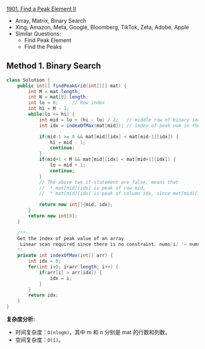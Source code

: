[1901. Find a Peak Element II](https://leetcode.com/problems/find-a-peak-element-ii/description/)

* Array, Matrix, Binary Search
* Xing, Amazon, Meta, Google, Bloomberg, TikTok, Zeta, Adobe, Apple
* Similar Questions:
  * Find Peak Element
  * Find the Peaks


## Method 1. Binary Search
```java
class Solution {
    public int[] findPeakGrid(int[][] mat) {
        int M = mat.length;
        int N = mat[0].length;
        int lo = 0;     // Row index
        int hi = M - 1;
        while(lo <= hi) {
            int mid = lo + (hi - lo) / 2;   // middle row of binary search
            int idx = indexOfMax(mat[mid]); // index of peak num in the middle row

            if(mid-1 >= 0 && mat[mid][idx] < mat[mid-1][idx]) {
                hi = mid - 1;
                continue;
            }
            if(mid+1 < M && mat[mid][idx] < mat[mid+1][idx]) {
                lo = mid + 1;
                continue;
            }
            // The above two if-statement are false, means that 
            //  * mat[mid][idx] is peak of row mid,
            //  * mat[mid][idx] is peak of column idx, since mat[mid][idx] >= mat[mid-1][idx] && mat[mid][idx] >= mat[mid+1][idx]

            return new int[]{mid, idx};
        }
        return new int[0];
    }

    /**
    Get the index of peak value of an array.
     Linear scan required since there is no constraint, nums[i] != nums[i-1]
    */
    private int indexOfMax(int[] arr) {
        int idx = 0;
        for(int i=0; i<arr.length; i++) {
            if(arr[i] > arr[idx]) {
                idx = i;
            }
        }
        return idx;
    }
}
```
**复杂度分析:**
* 时间复杂度：`O(nlogm)`，其中 m 和 n 分别是 mat 的行数和列数。
* 空间复杂度：`O(1)`。


